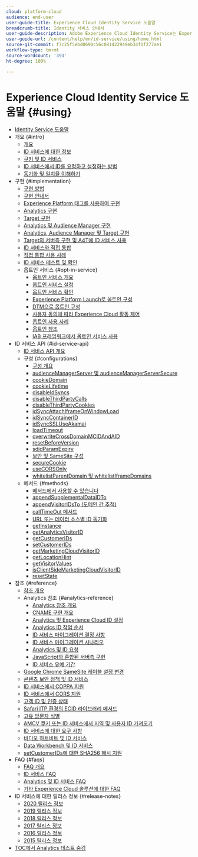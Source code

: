```yaml
---
cloud: platform-cloud
audience: end-user
user-guide-title: Experience Cloud Identity Service 도움말
breadcrumb-title: Identity 서비스 안내서
user-guide-description: Adobe Experience Cloud Identity Service는 Experience Cloud의 모든 솔루션에서 방문자를 식별하는 범용 영구 ID를 제공합니다. 이는 Experience Cloud 솔루션 및 서비스에 대한 레거시 ID 생성 코드를 대체하는 데 도움이 됩니다.
user-guide-url: /content/help/en/id-service/using/home.html
source-git-commit: f7c25f5ebd0690c56c081422949eb34f1f277ae1
workflow-type: tm+mt
source-wordcount: '393'
ht-degree: 100%

---
```



# Experience Cloud Identity Service 도움말 {#using}

+ [Identity Service 도움말](home.md)
+ 개요 {#intro}
   + [개요](introduction/overview.md)
   + [ID 서비스에 대한 정보](introduction/about-id-service.md)
   + [쿠키 및 ID 서비스](introduction/cookies.md)
   + [ID 서비스에서 ID를 요청하고 설정하는 방법](introduction/id-request.md)
   + [동기화 및 일치율 이해하기](introduction/match-rates.md)
+ 구현 {#implementation}
   + [구현 방법](implementation-guides/implementation-methods.md)
   + [구현 안내서](implementation-guides/implementation-guides.md)
   + [Experience Platform 태그를 사용하여 구현](implementation-guides/ecid-implement-with-launch.md)
   + [Analytics 구현](implementation-guides/setup-analytics.md)
   + [Target 구현](implementation-guides/setup-target.md)
   + [Analytics 및 Audience Manager 구현](implementation-guides/setup-aam-analytics.md)
   + [Analytics, Audience Manager 및 Target 구현](implementation-guides/setup-aam-analytics-target.md)
   + [Target의 서버측 구현 및 A4T에 ID 서비스 사용](implementation-guides/ecid-a4t-target.md)
   + [ID 서비스와 직접 통합](implementation-guides/direct-integration.md)
   + [직접 통합 사용 사례](implementation-guides/direct-integration-examples.md)
   + [ID 서비스 테스트 및 확인](implementation-guides/test-verify.md)
   + 옵트인 서비스 {#opt-in-service}
      + [옵트인 서비스 개요](implementation-guides/opt-in-service/optin-overview.md)
      + [옵트인 서비스 설정](implementation-guides/opt-in-service/getting-started.md)
      + [옵트인 서비스 확인](implementation-guides/opt-in-service/testing-optin-and-iab-plugin.md)
      + [Experience Platform Launch로 옵트인 구성](implementation-guides/opt-in-service/launch.md)
      + [DTM으로 옵트인 구성](implementation-guides/opt-in-service/optin-dtm.md)
      + [사용자 동의에 따라 Experience Cloud 활동 제어](implementation-guides/opt-in-service/use-opt-in-to-control-experience-cloud-activities-based-on-user-consent.md)
      + [옵트인 사용 사례](implementation-guides/opt-in-service/use-cases.md)
      + [옵트인 참조](implementation-guides/opt-in-service/api.md)
      + [IAB 프레임워크에서 옵트인 서비스 사용](implementation-guides/opt-in-service/iab.md)
+ ID 서비스 API {#id-service-api}
   + [ID 서비스 API 개요](library/library.md)
   + 구성 {#configurations}
      + [구성 개요](library/function-vars/function-vars.md)
      + [audienceManagerServer 및 audienceManagerServerSecure](library/function-vars/subdomain-config.md)
      + [cookieDomain](library/function-vars/cookiedomain.md)
      + [cookieLifetime](library/function-vars/cookielifetime.md)
      + [disableIdSyncs](library/function-vars/disableidsync.md)
      + [disableThirdPartyCalls](library/function-vars/disablethirdpartycalls.md)
      + [disableThirdPartyCookies](library/function-vars/disable-cookies.md)
      + [idSyncAttachIframeOnWindowLoad](library/function-vars/idsyncattachiframeonwindowload.md)
      + [idSyncContainerID](library/function-vars/idsyncontainerid.md)
      + [idSyncSSLUseAkamai](library/function-vars/idsyncssluseakamai.md)
      + [loadTimeout](library/function-vars/loadtimeout.md)
      + [overwriteCrossDomainMCIDAndAID](library/function-vars/overwrite-visitor-id.md)
      + [resetBeforeVersion](library/function-vars/resetbeforeversion.md)
      + [sdidParamExpiry](library/function-vars/sdidparamexpiry.md)
      + [보안 및 SameSite 구성](library/function-vars/secure-samesite-config.md)
      + [secureCookie](library/function-vars/securecookie.md)
      + [useCORSOnly](library/function-vars/use-cors-only.md)
      + [whitelistParentDomain 및 whitelistIframeDomains](library/function-vars/whitelistdomain.md)
   + 메서드 {#methods}
      + [메서드에서 사용할 수 있습니다](library/get-set/get-set.md)
      + [appendSupplementalDataIDTo](library/get-set/appendsupplementaldataidto.md)
      + [appendVisitorIDsTo (도메인 간 추적)](library/get-set/appendvisitorid.md)
      + [callTimeOut 메서드](library/get-set/timeout-functions.md)
      + [URL 또는 데이터 소스별 ID 동기화](library/get-set/idsync.md)
      + [getInstance](library/get-set/getinstance.md)
      + [getAnalyticsVisitorID](library/get-set/getanalyticsvisitorid.md)
      + [getCustomerIDs](library/get-set/getcustomerids.md)
      + [setCustomerIDs](library/get-set/setcustomerids.md)
      + [getMarketingCloudVisitorID](library/get-set/getmcvid.md)
      + [getLocationHint](library/get-set/getlocationhint.md)
      + [getVisitorValues](library/get-set/getvisitorvalues.md)
      + [isClientSideMarketingCloudVisitorID](library/get-set/client-side-id.md)
      + [resetState](library/get-set/resetstate.md)
+ 참조 {#reference}
   + [참조 개요](reference/reference.md)
   + Analytics 참조 {#analytics-reference}
      + [Analytics 참조 개요](reference/analytics-reference/analytics-reference.md)
      + [CNAME 구현 개요](reference/analytics-reference/cname.md)
      + [Analytics 및 Experience Cloud ID 설정](reference/analytics-reference/analytics-ids.md)
      + [Analytics ID 작업 순서](reference/analytics-reference/analytics-order-of-operations.md)
      + [ID 서비스 마이그레이션 결정 사항](reference/analytics-reference/migration-decisions.md)
      + [ID 서비스 마이그레이션 시나리오](reference/analytics-reference/migration-scenarios.md)
      + [Analytics 및 ID 요청](reference/analytics-reference/legacy-analytics.md)
      + [JavaScript와 혼합된 서버측 구현](reference/analytics-reference/server-side.md)
      + [ID 서비스 유예 기간](reference/analytics-reference/grace-period.md)
   + [Google Chrome SameSite 레이블 설정 변경](reference/chrome-samesite-labelling.md)
   + [콘텐츠 보안 정책 및 ID 서비스](reference/csp.md)
   + [ID 서비스에서 COPPA 지원](reference/coppa.md)
   + [ID 서비스에서 CORS 지원](reference/cors.md)
   + [고객 ID 및 인증 상태](reference/authenticated-state.md)
   + [Safari ITP 환경의 ECID 라이브러리 메서드](reference/ecid-library-methods.md)
   + [고유 방문자 식별](reference/unique-vis-method.md)
   + [AMCV 쿠키 또는 ID 서비스에서 지역 및 사용자 ID 가져오기](reference/regions.md)
   + [ID 서비스에 대한 요구 사항](reference/requirements.md)
   + [비디오 하트비트 및 ID 서비스](reference/heartbeat.md)
   + [Data Workbench 및 ID 서비스](reference/dwb.md)
   + [setCustomerIDs에 대한 SHA256 해시 지원](reference/hashing-support.md)
+ FAQ {#faqs}
   + [FAQ 개요](faq-intro/faq-intro.md)
   + [ID 서비스 FAQ](faq-intro/faq.md)
   + [Analytics 및 ID 서비스 FAQ](faq-intro/analytics-faq.md)
   + [기타 Experience Cloud 솔루션에 대한 FAQ](faq-intro/other-faq.md)
+ ID 서비스에 대한 릴리스 정보 {#release-notes}
   + [2020 릴리스 정보](release-notes/release-notes.md)
   + [2019 릴리스 정보](release-notes/notes-2019.md)
   + [2018 릴리스 정보](release-notes/notes-2018.md)
   + [2017 릴리스 정보](release-notes/notes-2017.md)
   + [2016 릴리스 정보](release-notes/notes-2016.md)
   + [2015 릴리스 정보](release-notes/notes-2015.md)
+ [TOC에서 Analytics 테스트 숨김](analytics-test-file-hidetoc.md)
